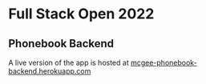 # Full Stack Open 2022

## Phonebook Backend

A live version of the app is hosted at [mcgee-phonebook-backend.herokuapp.com](https://mcgee-phonebook-backend.herokuapp.com)
